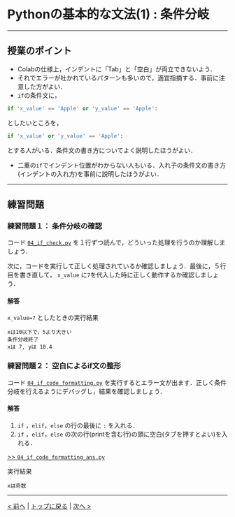# Pythonの基本的な文法(1) : 条件分岐

---
## 授業のポイント

- Colabの仕様上，インデントに「Tab」と「空白」が両立できないよう．
- それでエラーが吐かれているパターンも多いので，適宜指摘する．事前に注意した方がよい．
- `if`の条件文に，
```Python
if 'x_value' == 'Apple' or 'y_value' == 'Apple':
``` 
としたいところを，
```Python
if 'x_value' or 'y_value' == 'Apple':
``` 
とする人がいる．条件文の書き方についてよく説明したほうがよい．

- 二重の`if`でインデント位置がわからない人もいる．入れ子の条件文の書き方(インデントの入れ方)を事前に説明したほうがよい．

---
## 練習問題
### 練習問題１： 条件分岐の確認

コード [`04_if_check.py`](04_if_check.py) を１行ずつ読んで，どういった処理を行うのか理解しましょう．  

次に，コードを実行して正しく処理されているか確認しましょう．最後に，５行目を書き直して， `x_value` に`7`を代入した時に正しく動作するか確認しましょう．

#### 解答

`x_value=7` としたときの実行結果

```
xは10以下で，5より大きい
条件分岐終了
xは 7, yは 10.4
```

### 練習問題２： 空白によるif文の整形

コード [`04_if_code_formatting.py`](04_if_code_formatting.py) を実行するとエラー文が出ます．正しく条件分岐を行えるようにデバッグし，結果を確認しましょう．

#### 解答

1. `if` ，`elif`，`else` の行の最後に `:` を入れる．
2. `if` ，`elif`，`else` の次の行(printを含む行)の頭に空白(タブを押すとよい)を入れる．

[>> `04_if_code_formatting_ans.py`](04_if_code_formatting_ans.py) 

実行結果
```
xは奇数
```

--- 
[< 前へ](../03_print) | [トップに戻る](https://github.com/YosukeSugiura/Introduction_to_Programming/tree/minor) | [次へ >](../05_for) 
